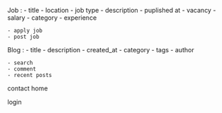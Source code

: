 Job :
    - title
    - location
    - job type
    - description
    - puplished at
    - vacancy
    - salary
    - category
    - experience

    - apply job
    - post job


Blog :
    - title
    - description
    - created_at
    - category
    - tags
    - author
    
    - search
    - comment
    - recent posts


contact
home


login